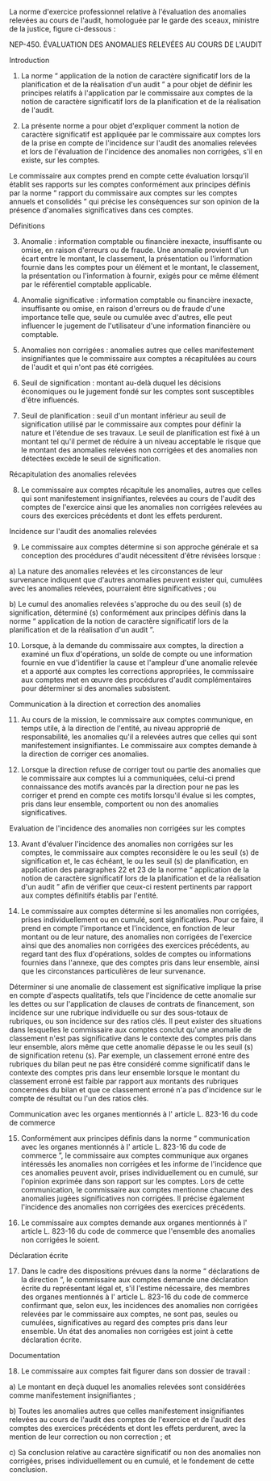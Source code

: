 La norme d'exercice professionnel relative à l'évaluation des anomalies relevées au cours de l'audit, homologuée par le garde des sceaux, ministre de la justice, figure ci-dessous :

NEP-450. ÉVALUATION DES ANOMALIES RELEVÉES AU COURS DE L'AUDIT

Introduction

1. La norme “ application de la notion de caractère significatif lors de la planification et de la réalisation d'un audit ” a pour objet de définir les principes relatifs à l'application par le commissaire aux comptes de la notion de caractère significatif lors de la planification et de la réalisation de l'audit.

1. La présente norme a pour objet d'expliquer comment la notion de caractère significatif est appliquée par le commissaire aux comptes lors de la prise en compte de l'incidence sur l'audit des anomalies relevées et lors de l'évaluation de l'incidence des anomalies non corrigées, s'il en existe, sur les comptes.

Le commissaire aux comptes prend en compte cette évaluation lorsqu'il établit ses rapports sur les comptes conformément aux principes définis par la norme “ rapport du commissaire aux comptes sur les comptes annuels et consolidés ” qui précise les conséquences sur son opinion de la présence d'anomalies significatives dans ces comptes.

Définitions

3. Anomalie : information comptable ou financière inexacte, insuffisante ou omise, en raison d'erreurs ou de fraude. Une anomalie provient d'un écart entre le montant, le classement, la présentation ou l'information fournie dans les comptes pour un élément et le montant, le classement, la présentation ou l'information à fournir, exigés pour ce même élément par le référentiel comptable applicable.

1. Anomalie significative : information comptable ou financière inexacte, insuffisante ou omise, en raison d'erreurs ou de fraude d'une importance telle que, seule ou cumulée avec d'autres, elle peut influencer le jugement de l'utilisateur d'une information financière ou comptable.

1. Anomalies non corrigées : anomalies autres que celles manifestement insignifiantes que le commissaire aux comptes a récapitulées au cours de l'audit et qui n'ont pas été corrigées.

1. Seuil de signification : montant au-delà duquel les décisions économiques ou le jugement fondé sur les comptes sont susceptibles d'être influencés.

1. Seuil de planification : seuil d'un montant inférieur au seuil de signification utilisé par le commissaire aux comptes pour définir la nature et l'étendue de ses travaux. Le seuil de planification est fixé à un montant tel qu'il permet de réduire à un niveau acceptable le risque que le montant des anomalies relevées non corrigées et des anomalies non détectées excède le seuil de signification.

Récapitulation des anomalies relevées

8. Le commissaire aux comptes récapitule les anomalies, autres que celles qui sont manifestement insignifiantes, relevées au cours de l'audit des comptes de l'exercice ainsi que les anomalies non corrigées relevées au cours des exercices précédents et dont les effets perdurent.

Incidence sur l'audit des anomalies relevées

9. Le commissaire aux comptes détermine si son approche générale et sa conception des procédures d'audit nécessitent d'être révisées lorsque :

a) La nature des anomalies relevées et les circonstances de leur survenance indiquent que d'autres anomalies peuvent exister qui, cumulées avec les anomalies relevées, pourraient être significatives ; ou

b) Le cumul des anomalies relevées s'approche du ou des seuil (s) de signification, déterminé (s) conformément aux principes définis dans la norme “ application de la notion de caractère significatif lors de la planification et de la réalisation d'un audit ”.

10. Lorsque, à la demande du commissaire aux comptes, la direction a examiné un flux d'opérations, un solde de compte ou une information fournie en vue d'identifier la cause et l'ampleur d'une anomalie relevée et a apporté aux comptes les corrections appropriées, le commissaire aux comptes met en œuvre des procédures d'audit complémentaires pour déterminer si des anomalies subsistent.

Communication à la direction et correction des anomalies

11. Au cours de la mission, le commissaire aux comptes communique, en temps utile, à la direction de l'entité, au niveau approprié de responsabilité, les anomalies qu'il a relevées autres que celles qui sont manifestement insignifiantes. Le commissaire aux comptes demande à la direction de corriger ces anomalies.

01. Lorsque la direction refuse de corriger tout ou partie des anomalies que le commissaire aux comptes lui a communiquées, celui-ci prend connaissance des motifs avancés par la direction pour ne pas les corriger et prend en compte ces motifs lorsqu'il évalue si les comptes, pris dans leur ensemble, comportent ou non des anomalies significatives.

Evaluation de l'incidence des anomalies non corrigées sur les comptes

13. Avant d'évaluer l'incidence des anomalies non corrigées sur les comptes, le commissaire aux comptes reconsidère le ou les seuil (s) de signification et, le cas échéant, le ou les seuil (s) de planification, en application des paragraphes 22 et 23 de la norme “ application de la notion de caractère significatif lors de la planification et de la réalisation d'un audit ” afin de vérifier que ceux-ci restent pertinents par rapport aux comptes définitifs établis par l'entité.

01. Le commissaire aux comptes détermine si les anomalies non corrigées, prises individuellement ou en cumulé, sont significatives. Pour ce faire, il prend en compte l'importance et l'incidence, en fonction de leur montant ou de leur nature, des anomalies non corrigées de l'exercice ainsi que des anomalies non corrigées des exercices précédents, au regard tant des flux d'opérations, soldes de comptes ou informations fournies dans l'annexe, que des comptes pris dans leur ensemble, ainsi que les circonstances particulières de leur survenance.

Déterminer si une anomalie de classement est significative implique la prise en compte d'aspects qualitatifs, tels que l'incidence de cette anomalie sur les dettes ou sur l'application de clauses de contrats de financement, son incidence sur une rubrique individuelle ou sur des sous-totaux de rubriques, ou son incidence sur des ratios clés. Il peut exister des situations dans lesquelles le commissaire aux comptes conclut qu'une anomalie de classement n'est pas significative dans le contexte des comptes pris dans leur ensemble, alors même que cette anomalie dépasse le ou les seuil (s) de signification retenu (s). Par exemple, un classement erroné entre des rubriques du bilan peut ne pas être considéré comme significatif dans le contexte des comptes pris dans leur ensemble lorsque le montant du classement erroné est faible par rapport aux montants des rubriques concernées du bilan et que ce classement erroné n'a pas d'incidence sur le compte de résultat ou l'un des ratios clés.

Communication avec les organes mentionnés à l' article L. 823-16 du code de commerce

15. Conformément aux principes définis dans la norme “ communication avec les organes mentionnés à l' article L. 823-16 du code de commerce ”, le commissaire aux comptes communique aux organes intéressés les anomalies non corrigées et les informe de l'incidence que ces anomalies peuvent avoir, prises individuellement ou en cumulé, sur l'opinion exprimée dans son rapport sur les comptes. Lors de cette communication, le commissaire aux comptes mentionne chacune des anomalies jugées significatives non corrigées. Il précise également l'incidence des anomalies non corrigées des exercices précédents.

01. Le commissaire aux comptes demande aux organes mentionnés à l' article L. 823-16 du code de commerce que l'ensemble des anomalies non corrigées le soient.

Déclaration écrite

17. Dans le cadre des dispositions prévues dans la norme “ déclarations de la direction ”, le commissaire aux comptes demande une déclaration écrite du représentant légal et, s'il l'estime nécessaire, des membres des organes mentionnés à l' article L. 823-16 du code de commerce confirmant que, selon eux, les incidences des anomalies non corrigées relevées par le commissaire aux comptes, ne sont pas, seules ou cumulées, significatives au regard des comptes pris dans leur ensemble. Un état des anomalies non corrigées est joint à cette déclaration écrite.

Documentation

18. Le commissaire aux comptes fait figurer dans son dossier de travail :

a) Le montant en deçà duquel les anomalies relevées sont considérées comme manifestement insignifiantes ;

b) Toutes les anomalies autres que celles manifestement insignifiantes relevées au cours de l'audit des comptes de l'exercice et de l'audit des comptes des exercices précédents et dont les effets perdurent, avec la mention de leur correction ou non correction ; et

c) Sa conclusion relative au caractère significatif ou non des anomalies non corrigées, prises individuellement ou en cumulé, et le fondement de cette conclusion.
